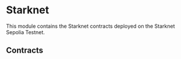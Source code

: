# Starknet

This module contains the Starknet contracts deployed on the Starknet Sepolia Testnet.

## Contracts

